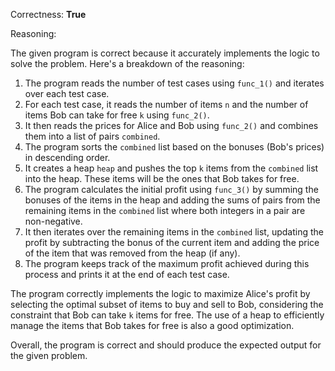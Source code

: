 Correctness: **True**

Reasoning:

The given program is correct because it accurately implements the logic to solve the problem. Here's a breakdown of the reasoning:

1. The program reads the number of test cases using `func_1()` and iterates over each test case.
2. For each test case, it reads the number of items `n` and the number of items Bob can take for free `k` using `func_2()`.
3. It then reads the prices for Alice and Bob using `func_2()` and combines them into a list of pairs `combined`.
4. The program sorts the `combined` list based on the bonuses (Bob's prices) in descending order.
5. It creates a heap `heap` and pushes the top `k` items from the `combined` list into the heap. These items will be the ones that Bob takes for free.
6. The program calculates the initial profit using `func_3()` by summing the bonuses of the items in the heap and adding the sums of pairs from the remaining items in the `combined` list where both integers in a pair are non-negative.
7. It then iterates over the remaining items in the `combined` list, updating the profit by subtracting the bonus of the current item and adding the price of the item that was removed from the heap (if any).
8. The program keeps track of the maximum profit achieved during this process and prints it at the end of each test case.

The program correctly implements the logic to maximize Alice's profit by selecting the optimal subset of items to buy and sell to Bob, considering the constraint that Bob can take `k` items for free. The use of a heap to efficiently manage the items that Bob takes for free is also a good optimization.

Overall, the program is correct and should produce the expected output for the given problem.